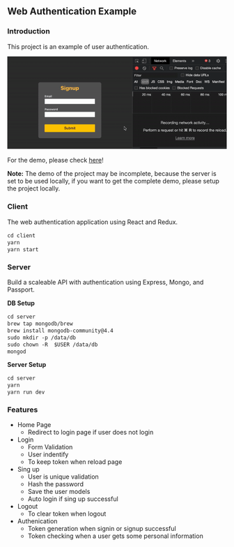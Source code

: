 ## Web Authentication Example

### Introduction

This project is an example of user authentication.

![demo](https://github.com/lthong/web-authentication-example/blob/master/auth-example-demo.gif)

For the demo, please check [here](https://lthong.github.io/web-authentication-example)!

**Note:** The demo of the project may be incomplete, because the server is set to be used locally, if you want to get the complete demo, please setup the project locally.

### Client

The web authentication application using React and Redux.

```
cd client
yarn
yarn start
```

### Server

Build a scaleable API with authentication using Express, Mongo, and Passport.

**DB Setup**

```
cd server
brew tap mongodb/brew
brew install mongodb-community@4.4
sudo mkdir -p /data/db
sudo chown -R  $USER /data/db
mongod
```

**Server Setup**

```
cd server
yarn
yarn run dev
```

### Features

- Home Page
  - Redirect to login page if user does not login
- Login
  - Form Validation
  - User indentify
  - To keep token when reload page
- Sing up
  - User is unique validation
  - Hash the password
  - Save the user models
  - Auto login if sing up successful
- Logout
  - To clear token when logout
- Authenication
  - Token generation when signin or signup successful
  - Token checking when a user gets some personal information
